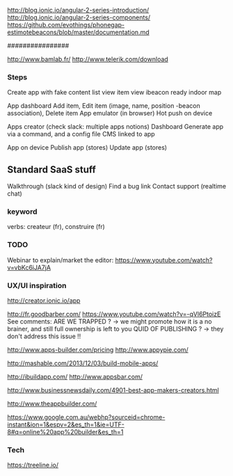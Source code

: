 
http://blog.ionic.io/angular-2-series-introduction/
http://blog.ionic.io/angular-2-series-components/
https://github.com/evothings/phonegap-estimotebeacons/blob/master/documentation.md


################

http://www.bamlab.fr/
http://www.telerik.com/download

### Steps
Create app with fake content
  list view
  item view
  ibeacon ready
  indoor map

App dashboard
  Add item, Edit item (image, name, position -beacon association), Delete item
  App emulator (in browser)
  Hot push on device

Apps creator (check slack: multiple apps notions)
  Dashboard
  Generate app via a command, and a config file
  CMS linked to app

App on device
  Publish app (stores)
  Update app (stores)

## Standard SaaS stuff
  Walkthrough (slack kind of design)
  Find a bug link
  Contact support (realtime chat)


### keyword
verbs: createur (fr), construire (fr)

### TODO
Webinar to explain/market the editor: https://www.youtube.com/watch?v=vbKc6iJA7jA


### UX/UI inspiration

http://creator.ionic.io/app

http://fr.goodbarber.com/
https://www.youtube.com/watch?v=-qVl6PtoizE
See comments:
  ARE WE TRAPPED ?
  -> we might promote how it is a no brainer, and still full ownership is left to you
  QUID OF PUBLISHING ?
  -> they don't address this issue !!

http://www.apps-builder.com/pricing
http://www.appypie.com/

http://mashable.com/2013/12/03/build-mobile-apps/

http://ibuildapp.com/
http://www.appsbar.com/

http://www.businessnewsdaily.com/4901-best-app-makers-creators.html

http://www.theappbuilder.com/

https://www.google.com.au/webhp?sourceid=chrome-instant&ion=1&espv=2&es_th=1&ie=UTF-8#q=online%20app%20builder&es_th=1


### Tech

https://treeline.io/
